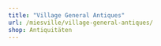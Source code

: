```yaml
---
title: "Village General Antiques"
url: /miesville/village-general-antiques/
shop: Antiquitäten
---
```

